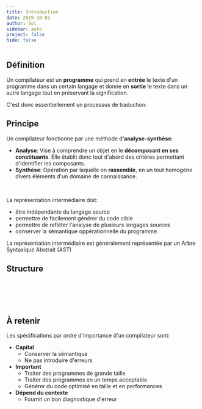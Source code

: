 ```yaml
---
title: Introduction
date: 2019-10-01
author: Sol
sidebar: auto
project: false
hide: false
---
```


## Définition

Un compilateur est un **programme** qui prend en **entrée** le texte d'un programme dans un certain langage et donne en **sortie** le texte dans un autre langage <Def def="sa sémantique oppérationnelle">tout en préservant la signification</Def>.

<Fa fa="arrow-right"/> C'est donc essentiellement un processus de traduction:

<Media
    src="https://i.imgur.com/eHLHzKP.png"
    center="true"
    width=350
/>

## Principe

Un compilateur fonctionne par une méthode d'**analyse-synthèse**:

<Container type="info">

* **Analyse**: Vise à comprendre un objet en le **décomposant en ses constituants**. Elle établit donc tout d'abord des critères permettant d'identifier les composants.
* **Synthèse**: Opération par laquelle on **rassemble**, en un tout homogène divers éléments d'un domaine de connaissance.

</Container>

<Col proportions="5/7" vAlign="50">
<template slot="left">

<Media
    src="https://i.imgur.com/khSwoP5.png"
    width=250
/>

</template>
<template slot="right">

L'<Def def="Partie avant, frontend">analyse</Def>:
* Découpe le programme source en mots (**Lexèmes**)
* Fait une analyse **syntaxique** et **sémantique**
* Construit une représentation intermédiaire

La <Def def="partie arrière, backend">synthèse</Def>:
* Optimise et **génère** le langage de cible à partir de la représentation intermédiaire

</template>
</Col>

<br>

La <Def def="RI">représentation intermédiaire</Def> doit:
* être indépendante du langage source
* permettre de facilement générer du code cible
* permettre de refléter l'analyse de plusieurs langages sources
* conserver la sémantique oppérationnelle du programme.

<Container type="warning">

La représentation intermédiaire est généralement représentée par un Arbre Syntaxique Abstrait (<Def def="Abstract Syntaxic Tree">AST</Def>)

</Container>

## Structure

<br>

<Media
    src="https://i.imgur.com/LbBFgTe.png"
    center="true"
    width=650
/>

<br>
<br>


<Media
    src="https://i.imgur.com/IKG5jrd.png"
    center="true"
/>

## À retenir

Les spécifications par ordre d'importance d'un compilateur sont:

* **Capital**
  * Conserver la sémantique
  * Ne pas introduire d'erreurs
* **Important**
  * Traiter des programmes de grande taille
  * Traiter des programmes en un <Def def="Complexité au plus en O(N). Avec N étant le nombre de lignes">temps acceptable</Def>
  * Générer du code optimisé en taille et en performances
* **Dépend du contexte**
  * Fournit un bon diagnostique d'erreur


